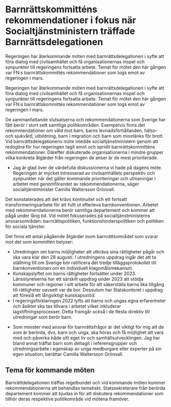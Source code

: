 # Barnrättskommitténs rekommendationer i fokus när Socialtjänstministern träffade Barnrättsdelegationen

Regeringen har återkommande möten med barnrättsdelegationen i syfte att föra dialog med civilsamhället och få organisationernas inspel och synpunkter till regeringens fortsatta arbete. Temat för mötet den här gången var FN:s barnrättskommittés rekommendationer som togs emot av regeringen i mars.

Regeringen har återkommande möten med barnrättsdelegationen i syfte att föra dialog med civilsamhället och få organisationernas inspel och synpunkter till regeringens fortsatta arbete. Temat för mötet den här gången var FN:s barnrättskommittés rekommendationer som togs emot av regeringen i mars.

De sammanfattande slutsatserna och rekommendationerna som Sverige har fått berör i stort sett samtliga politikområden. Exempelvis finns det rekommendationer om våld mot barn, barns levnadsförhållanden, hälso- och sjukvård, utbildning, barn i migration och barn som misstänks för brott. Vid barnrättsdelegationens möte inledde socialtjänstministern genom att redogöra för hur regeringen tagit emot och spridit barnrättskommitténs rekommendationer. Därefter diskuterade organisationerna i mindre grupper vilka konkreta åtgärder från regeringen de anser är de mest prioriterade.

- Jag är glad över de värdefulla diskussionerna vi hade på dagens möte. Regeringen är mycket intresserad av civilsamhällets perspektiv och synpunkter när det gäller kommande prioriteringar och utmaningar i arbetet med genomförandet av rekommendationerna, säger socialtjänstminister Camilla Waltersson Grönvall.

Det konstaterades att det krävs kontinuitet och ett fortsatt transformeringsarbete för att fullt ut efterleva barnkonventionen. Arbetet med rekommendationerna berör samtliga departement och kommer att pågå under lång tid. Vid mötet fokuserades på socialtjänstministerns ansvarsområden: barnrättspolitiken, funktionshinderspolitiken och politiken för sociala tjänster.

Det finns ett antal pågående åtgärder inom barnrättsområdet som svarar mot det som kommittén belyser:

* Utredningen om barns möjligheter att utkräva sina rättigheter pågår och ska vara klar den 28 augusti. I utredningens uppdrag ingår det att ta ställning till om Sverige bör ratificera det tredje tilläggsprotokollet till barnkonventionen om en individuell klagomålsmekanism.
* Kunskapslyftet om barns rättigheter fortsätter under 2023. Länsstyrelserna har ett särskilt uppdrag under 2023 att stödja kommuner och regioner i sitt arbete för att säkerställa barns lika tillgång till rättigheter oavsett var de bor. Dessutom har Statskontoret i uppdrag att föreslå ett långsiktigt kunskapsstöd.
* I regeringsförklaringen 2022 lyfts att barns och ungas egna erfarenheter och åsikter ska tas tillvara i arbetet vilket inkluderar lagstiftningsprocesser. Detta framgår också i de flesta direktiv till utredningar som berör barn.

- Som minister med ansvar för barnrättsfrågor är det viktigt för mig att de som är berörda, dvs. barn och unga, ska höras och få möjlighet att vara med och påverka både sitt eget liv och samhällsutvecklingen. Jag har bland annat träffat barn som deltagit i referensgrupper och utredningsarbete i egenskap av unga medborgare eller experter på sin egen situation, berättar Camilla Waltersson Grönvall.

## Tema för kommande möten

Barnrättdelegationen träffas regelbundet och vid kommande möten kommer rekommendationerna att behandlas tematiskt. Statssekreterare från berörda departement kommer att bjudas in för att diskutera rekommendationer som tillhör deras respektive politikområde vid mötena framöver.
